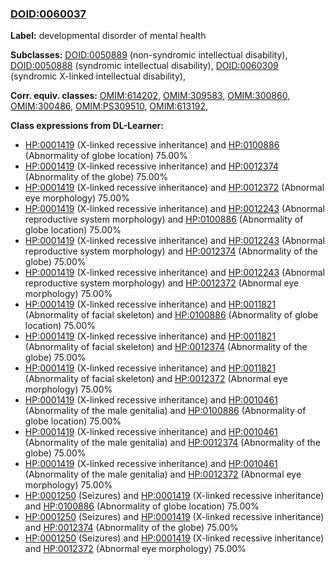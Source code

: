
### [DOID:0060037](http://purl.obolibrary.org/obo/DOID_0060037)
**Label:** developmental disorder of mental health

**Subclasses:** [DOID:0050889](http://purl.obolibrary.org/obo/DOID_0050889) (non-syndromic intellectual disability), [DOID:0050888](http://purl.obolibrary.org/obo/DOID_0050888) (syndromic intellectual disability), [DOID:0060309](http://purl.obolibrary.org/obo/DOID_0060309) (syndromic X-linked intellectual disability), 

**Corr. equiv. classes:** [OMIM:614202](http://purl.obolibrary.org/obo/OMIM_614202), [OMIM:309583](http://purl.obolibrary.org/obo/OMIM_309583), [OMIM:300860](http://purl.obolibrary.org/obo/OMIM_300860), [OMIM:300486](http://purl.obolibrary.org/obo/OMIM_300486), [OMIM:PS309510](http://purl.obolibrary.org/obo/OMIM_PS309510), [OMIM:613192](http://purl.obolibrary.org/obo/OMIM_613192), 

**Class expressions from DL-Learner:**

- [HP:0001419](http://purl.obolibrary.org/obo/HP_0001419) (X-linked recessive inheritance) and [HP:0100886](http://purl.obolibrary.org/obo/HP_0100886) (Abnormality of globe location) 75.00%
- [HP:0001419](http://purl.obolibrary.org/obo/HP_0001419) (X-linked recessive inheritance) and [HP:0012374](http://purl.obolibrary.org/obo/HP_0012374) (Abnormality of the globe) 75.00%
- [HP:0001419](http://purl.obolibrary.org/obo/HP_0001419) (X-linked recessive inheritance) and [HP:0012372](http://purl.obolibrary.org/obo/HP_0012372) (Abnormal eye morphology) 75.00%
- [HP:0001419](http://purl.obolibrary.org/obo/HP_0001419) (X-linked recessive inheritance) and [HP:0012243](http://purl.obolibrary.org/obo/HP_0012243) (Abnormal reproductive system morphology) and [HP:0100886](http://purl.obolibrary.org/obo/HP_0100886) (Abnormality of globe location) 75.00%
- [HP:0001419](http://purl.obolibrary.org/obo/HP_0001419) (X-linked recessive inheritance) and [HP:0012243](http://purl.obolibrary.org/obo/HP_0012243) (Abnormal reproductive system morphology) and [HP:0012374](http://purl.obolibrary.org/obo/HP_0012374) (Abnormality of the globe) 75.00%
- [HP:0001419](http://purl.obolibrary.org/obo/HP_0001419) (X-linked recessive inheritance) and [HP:0012243](http://purl.obolibrary.org/obo/HP_0012243) (Abnormal reproductive system morphology) and [HP:0012372](http://purl.obolibrary.org/obo/HP_0012372) (Abnormal eye morphology) 75.00%
- [HP:0001419](http://purl.obolibrary.org/obo/HP_0001419) (X-linked recessive inheritance) and [HP:0011821](http://purl.obolibrary.org/obo/HP_0011821) (Abnormality of facial skeleton) and [HP:0100886](http://purl.obolibrary.org/obo/HP_0100886) (Abnormality of globe location) 75.00%
- [HP:0001419](http://purl.obolibrary.org/obo/HP_0001419) (X-linked recessive inheritance) and [HP:0011821](http://purl.obolibrary.org/obo/HP_0011821) (Abnormality of facial skeleton) and [HP:0012374](http://purl.obolibrary.org/obo/HP_0012374) (Abnormality of the globe) 75.00%
- [HP:0001419](http://purl.obolibrary.org/obo/HP_0001419) (X-linked recessive inheritance) and [HP:0011821](http://purl.obolibrary.org/obo/HP_0011821) (Abnormality of facial skeleton) and [HP:0012372](http://purl.obolibrary.org/obo/HP_0012372) (Abnormal eye morphology) 75.00%
- [HP:0001419](http://purl.obolibrary.org/obo/HP_0001419) (X-linked recessive inheritance) and [HP:0010461](http://purl.obolibrary.org/obo/HP_0010461) (Abnormality of the male genitalia) and [HP:0100886](http://purl.obolibrary.org/obo/HP_0100886) (Abnormality of globe location) 75.00%
- [HP:0001419](http://purl.obolibrary.org/obo/HP_0001419) (X-linked recessive inheritance) and [HP:0010461](http://purl.obolibrary.org/obo/HP_0010461) (Abnormality of the male genitalia) and [HP:0012374](http://purl.obolibrary.org/obo/HP_0012374) (Abnormality of the globe) 75.00%
- [HP:0001419](http://purl.obolibrary.org/obo/HP_0001419) (X-linked recessive inheritance) and [HP:0010461](http://purl.obolibrary.org/obo/HP_0010461) (Abnormality of the male genitalia) and [HP:0012372](http://purl.obolibrary.org/obo/HP_0012372) (Abnormal eye morphology) 75.00%
- [HP:0001250](http://purl.obolibrary.org/obo/HP_0001250) (Seizures) and [HP:0001419](http://purl.obolibrary.org/obo/HP_0001419) (X-linked recessive inheritance) and [HP:0100886](http://purl.obolibrary.org/obo/HP_0100886) (Abnormality of globe location) 75.00%
- [HP:0001250](http://purl.obolibrary.org/obo/HP_0001250) (Seizures) and [HP:0001419](http://purl.obolibrary.org/obo/HP_0001419) (X-linked recessive inheritance) and [HP:0012374](http://purl.obolibrary.org/obo/HP_0012374) (Abnormality of the globe) 75.00%
- [HP:0001250](http://purl.obolibrary.org/obo/HP_0001250) (Seizures) and [HP:0001419](http://purl.obolibrary.org/obo/HP_0001419) (X-linked recessive inheritance) and [HP:0012372](http://purl.obolibrary.org/obo/HP_0012372) (Abnormal eye morphology) 75.00%


